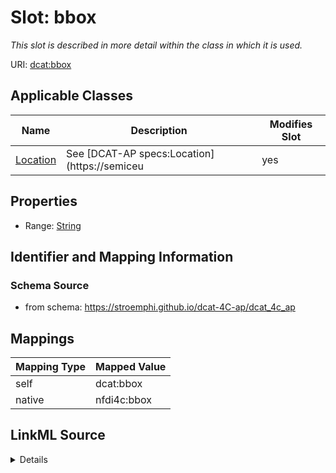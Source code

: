 

# Slot: bbox


_This slot is described in more detail within the class in which it is used._





URI: [dcat:bbox](http://www.w3.org/ns/dcat#bbox)



<!-- no inheritance hierarchy -->





## Applicable Classes

| Name | Description | Modifies Slot |
| --- | --- | --- |
| [Location](Location.md) | See [DCAT-AP specs:Location](https://semiceu |  yes  |







## Properties

* Range: [String](String.md)





## Identifier and Mapping Information







### Schema Source


* from schema: https://stroemphi.github.io/dcat-4C-ap/dcat_4c_ap




## Mappings

| Mapping Type | Mapped Value |
| ---  | ---  |
| self | dcat:bbox |
| native | nfdi4c:bbox |




## LinkML Source

<details>
```yaml
name: bbox
description: This slot is described in more detail within the class in which it is
  used.
from_schema: https://stroemphi.github.io/dcat-4C-ap/dcat_4c_ap
rank: 1000
slot_uri: dcat:bbox
alias: bbox
domain_of:
- Location
range: string

```
</details>